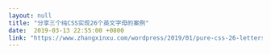 ```yaml
---
layout: null
title: "分享三个纯CSS实现26个英文字母的案例"
date:  2019-03-13 22:55:00 +0800
link: "https://www.zhangxinxu.com/wordpress/2019/01/pure-css-26-letters/"
---
```

